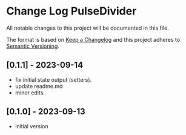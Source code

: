 # Change Log PulseDivider

All notable changes to this project will be documented in this file.

The format is based on [Keep a Changelog](http://keepachangelog.com/)
and this project adheres to [Semantic Versioning](http://semver.org/).


## [0.1.1] - 2023-09-14
- fix initial state output (setters).
- update readme.md
- minor edits.


## [0.1.0] - 2023-09-13
- initial version



